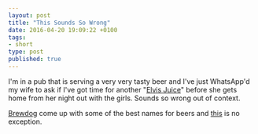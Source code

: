 ```yaml
---
layout: post
title: "This Sounds So Wrong"
date: 2016-04-20 19:09:22 +0100
tags:
- short
type: post
published: true
---
```


I'm in a pub that is serving a very very tasty beer and I've just WhatsApp'd my wife to ask if I've got time for another "[Elvis Juice](https://www.brewdog.com/beer/amplified/elvis-juice)" before she gets home from her night out with the girls. Sounds so wrong out of context.

[Brewdog](https://brewdog.com) come up with some of the best names for beers and [this](https://www.brewdog.com/beer/amplified/elvis-juice) is no exception.
